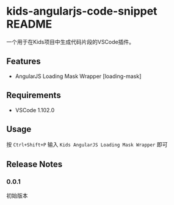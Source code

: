 # kids-angularjs-code-snippet README

一个用于在Kids项目中生成代码片段的VSCode插件。

## Features

- AngularJS Loading Mask Wrapper [loading-mask]

## Requirements

- VSCode 1.102.0

## Usage

按 `Ctrl+Shift+P` 输入 `Kids AngularJS Loading Mask Wrapper` 即可

## Release Notes

### 0.0.1

初始版本